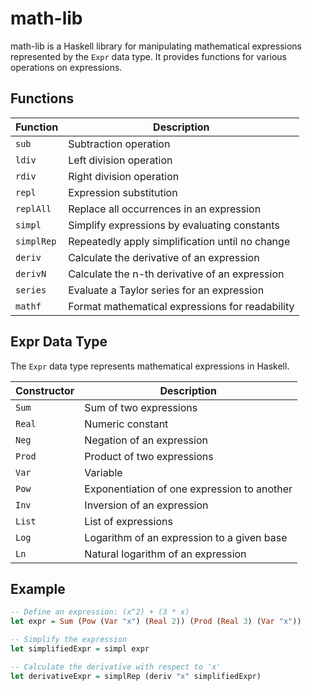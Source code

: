 # math-lib

math-lib is a Haskell library for manipulating mathematical expressions represented by the `Expr` data type. It provides functions for various operations on expressions.

## Functions

| Function   | Description |
|------------|-------------|
| `sub`      | Subtraction operation |
| `ldiv`     | Left division operation |
| `rdiv`     | Right division operation |
| `repl`     | Expression substitution |
| `replAll`  | Replace all occurrences in an expression |
| `simpl`    | Simplify expressions by evaluating constants |
| `simplRep` | Repeatedly apply simplification until no change |
| `deriv`    | Calculate the derivative of an expression |
| `derivN`   | Calculate the n-th derivative of an expression |
| `series`   | Evaluate a Taylor series for an expression |
| `mathf`    | Format mathematical expressions for readability |

## Expr Data Type

The `Expr` data type represents mathematical expressions in Haskell.

| Constructor | Description |
|-------------|-------------|
| `Sum`       | Sum of two expressions |
| `Real`      | Numeric constant |
| `Neg`       | Negation of an expression |
| `Prod`      | Product of two expressions |
| `Var`       | Variable |
| `Pow`       | Exponentiation of one expression to another |
| `Inv`       | Inversion of an expression |
| `List`      | List of expressions |
| `Log`       | Logarithm of an expression to a given base |
| `Ln`        | Natural logarithm of an expression |

## Example

```haskell
-- Define an expression: (x^2) + (3 * x)
let expr = Sum (Pow (Var "x") (Real 2)) (Prod (Real 3) (Var "x"))

-- Simplify the expression
let simplifiedExpr = simpl expr

-- Calculate the derivative with respect to 'x'
let derivativeExpr = simplRep (deriv "x" simplifiedExpr)
```